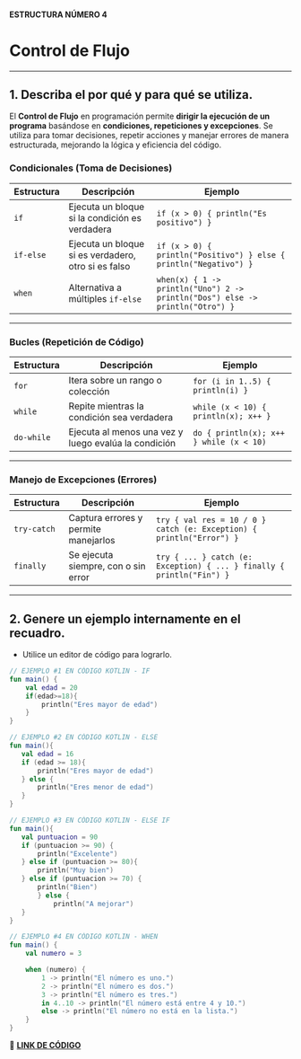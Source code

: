 #### ESTRUCTURA NÚMERO 4  
# Control de Flujo  

---  

## 1. Describa el por qué y para qué se utiliza.  
El **Control de Flujo** en programación permite **dirigir la ejecución de un programa** basándose en **condiciones, repeticiones y excepciones**. Se utiliza para tomar decisiones, repetir acciones y manejar errores de manera estructurada, mejorando la lógica y eficiencia del código.  

### **Condicionales (Toma de Decisiones)**  

| Estructura | Descripción | Ejemplo |
|------------|------------|---------|
| `if` | Ejecuta un bloque si la condición es verdadera | `if (x > 0) { println("Es positivo") }` |
| `if-else` | Ejecuta un bloque si es verdadero, otro si es falso | `if (x > 0) { println("Positivo") } else { println("Negativo") }` |
| `when` | Alternativa a múltiples `if-else` | `when(x) { 1 -> println("Uno") 2 -> println("Dos") else -> println("Otro") }` |

---

### **Bucles (Repetición de Código)**  

| Estructura | Descripción | Ejemplo |
|------------|------------|---------|
| `for` | Itera sobre un rango o colección | `for (i in 1..5) { println(i) }` |
| `while` | Repite mientras la condición sea verdadera | `while (x < 10) { println(x); x++ }` |
| `do-while` | Ejecuta al menos una vez y luego evalúa la condición | `do { println(x); x++ } while (x < 10)` |

---

### **Manejo de Excepciones (Errores)**  

| Estructura | Descripción | Ejemplo |
|------------|------------|---------|
| `try-catch` | Captura errores y permite manejarlos | `try { val res = 10 / 0 } catch (e: Exception) { println("Error") }` |
| `finally` | Se ejecuta siempre, con o sin error | `try { ... } catch (e: Exception) { ... } finally { println("Fin") }` |

---

## 2. Genere un ejemplo internamente en el recuadro.  
- Utilice un editor de código para lograrlo.
```kotlin
// EJEMPLO #1 EN CÓDIGO KOTLIN - IF
fun main() {
    val edad = 20
    if(edad>=18){
        println("Eres mayor de edad")
    }
}
```
```Kotlin
// EJEMPLO #2 EN CÓDIGO KOTLIN - ELSE
fun main(){
   val edad = 16
   if (edad >= 18){
       println("Eres mayor de edad")
   } else {
       println("Eres menor de edad")
   }
}
```
```Kotlin
// EJEMPLO #3 EN CÓDIGO KOTLIN - ELSE IF
fun main(){
   val puntuacion = 90
   if (puntuacion >= 90) {
       println("Excelente")
   } else if (puntuacion >= 80){
       println("Muy bien")
   } else if (puntuacion >= 70) {
       println("Bien")
       } else {
           println("A mejorar")
   }
}
```
```Kotlin
// EJEMPLO #4 EN CÓDIGO KOTLIN - WHEN
fun main() {
    val numero = 3

    when (numero) {
        1 -> println("El número es uno.")
        2 -> println("El número es dos.")
        3 -> println("El número es tres.")
        in 4..10 -> println("El número está entre 4 y 10.")
        else -> println("El número no está en la lista.")
    }
}
```



🔗 **[LINK DE CÓDIGO](https://pl.kotl.in/dLtTjMH1P?readOnly=true&theme=darcula)**


